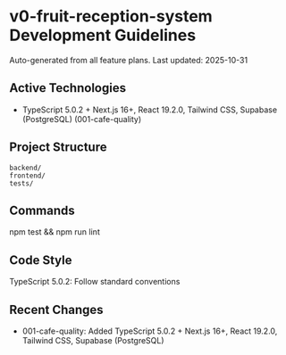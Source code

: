 # v0-fruit-reception-system Development Guidelines

Auto-generated from all feature plans. Last updated: 2025-10-31

## Active Technologies

- TypeScript 5.0.2 + Next.js 16+, React 19.2.0, Tailwind CSS, Supabase (PostgreSQL) (001-cafe-quality)

## Project Structure

```text
backend/
frontend/
tests/
```

## Commands

npm test && npm run lint

## Code Style

TypeScript 5.0.2: Follow standard conventions

## Recent Changes

- 001-cafe-quality: Added TypeScript 5.0.2 + Next.js 16+, React 19.2.0, Tailwind CSS, Supabase (PostgreSQL)

<!-- MANUAL ADDITIONS START -->
<!-- MANUAL ADDITIONS END -->
